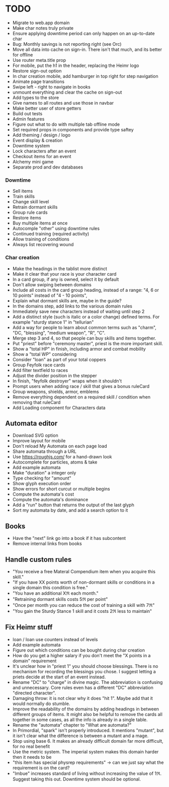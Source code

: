 # TODO

- Migrate to web.app domain
- Make char notes truly private
- Ensure applying downtime period can only happen on an up-to-date char
- Bug: Monthly savings is not reporting right (see Orc)
- Move all data into cache on sign-in. There isn't that much, and its better for offline
- Use router meta.title prop
- For mobile, put the h1 in the header, replacing the Heimr logo
- Restore sign-out option
- In char creation mobile, add hamburger in top right for step navigation
- Animate page transitions
- Swipe left - right to navigate in books
- unmount everything and clear the cache on sign-out
- Add types to the store
- Give names to all routes and use those in navbar
- Make better user of store getters
- Build out tests
- Admin features
- Figure out what to do with multiple tab offline mode
- Set required props in components and provide type saftey
- Add theming / design / logo
- Event display & creation
- Downtime system
- Lock characters after an event
- Checkout items for an event
- Alchemy mini game
- Separate prod and dev databases

### Downtime

- Sell items
- Train skills
- Change skill level
- Retrain dormant skills
- Group rule cards
- Restore items
- Buy multiple items at once
- Autocomple "other" using downtime rules
- Continued training (required activity)
- Allow training of conditions
- Always list recovering wound

### Char creation

- Make the headings in the tablist more distinct
- Make it clear that your race is your character card
- In a card group, if any is owned, select it by default
- Don't allow swiping between domains
- Include all costs in the card group heading, instead of a range: "4, 6 or 10 points" instead of "4 - 10 points",
- Explain what dormant skills are, maybe in the guide?
- In the domains step, add links to the various domain rules
- Immediately save new characters instead of waiting until step 2
- Add a distinct style (such is italic or a color change) defined terms. For example "sturdy stance 1" in "tellurian"
- Add a way for people to learn about common terms such as "charm", "DC, "blessing", "medium weapon", "R", "C".
- Merge step 3 and 4, so that people can buy skills and items together.
- Put "priest" before "ceremony master", priest is the more important skill.
- Show a "total HP" in finish, including armor and combat mobility
- Show a "total WP" considering
- Consider "loan" as part of your total coppers
- Group Feyfolk race cards
- Add filter textfield to races
- Adjust the divider position in the stepper
- In finish, "feyfolk destroyer" wraps when it shouldn't
- Prompt users when adding race / skill that gives a bonus ruleCard
- Group weapons, shields, armor, emblems
- Remove everything dependent on a required skill / condition when removing that ruleCard
- Add Loading component for Characters data

## Automata editor

- Download SVG option
- Improve layout for mobile
- Don't reload My Automata on each page load
- Share automata through a URL
- Use https://roughjs.com/ for a hand-drawn look
- Autocomplete for particles, atoms & take
- Add example automata
- Make "duration" a integer only
- Type checking for "amount"
- Show glyph execution order
- Show errors for short curcut or multiple begins
- Compute the automata's cost
- Compute the automata's dominance
- Add a "run" button that returns the output of the last glyph
- Sort my automata by date, and add a search option to it

## Books

- Have the "next" link go into a book if it has subcontent
- Remove internal links from books

## Handle custom rules

- "You receive a free Materal Compendium item when you acquire this skill."
- "If you have XX points worth of non-dormant skills or conditions in a single domain this condition is free."
- "You have an additional Xℜ each month."
- "Retraining dormant skills costs 5ℜ per point"
- "Once per month you can reduce the cost of training a skill with 7ℜ"
- "You gain the Sturdy Stance 1 skill and it costs 2ℜ less to maintain"

## Fix Heimr stuff

- loan / loan use counters instead of levels
- Add example automata
- Figure out which conditions can be bought during char creation
- How do you get a higher salary if you don't meet the "X points in a domain" requirement
- It's unclear how in "priest 1" you should choose blessings. There is no mechanism for recording the blessings you chose. I suggest letting a priets decide at the start of an event instead.
- Rename "DC" to "charge" in divine magic. The abbreviation is confusing and unnecessary. Core rules even has a different "DC" abbreviation "directed character".
- Damaging throw: it is not clear why it does "hit 1". Maybe add that it would normally do stumble.
- Improve the readability of the domains by adding headings in between different groups of items. It might also be helpful to remove the cards all together in some cases, as all the info is already in a single table.
- Rename the "automata" chapter to "What are automata?"
- In Primordial, "spark" isn't properly introduced. It mentions "mutant", but it isn't clear what the difference is between a mutant and a mage.
- Stop using base 6. It makes an already difficult domain far more difficult, for no real benefit
- Use the metric system. The imperial system makes this domain harder then it needs to be
- "this item has special physrep requirements" -> can we just say what the requirement is on the card?
- "Imbue" increases standard of living without increasing the value of 1ℜ. Suggest taking this out. Downtime system should be optional.

